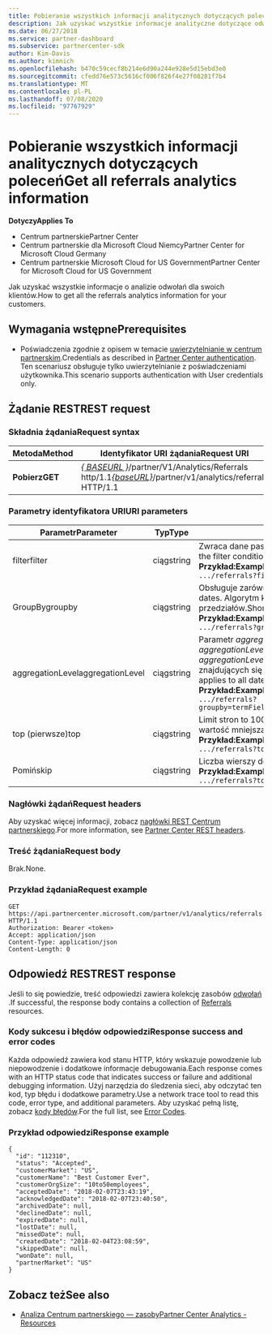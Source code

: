 ```yaml
---
title: Pobieranie wszystkich informacji analitycznych dotyczących poleceń
description: Jak uzyskać wszystkie informacje analityczne dotyczące odwołań.
ms.date: 06/27/2018
ms.service: partner-dashboard
ms.subservice: partnercenter-sdk
author: Kim-Davis
ms.author: kimnich
ms.openlocfilehash: b470c59cecf8b214e6d90a244e928e5d15ebd3e0
ms.sourcegitcommit: cfedd76e573c5616cf006f826f4e27f08281f7b4
ms.translationtype: MT
ms.contentlocale: pl-PL
ms.lasthandoff: 07/08/2020
ms.locfileid: "97767929"
---
```

# <a name="get-all-referrals-analytics-information"></a><span data-ttu-id="3d587-103">Pobieranie wszystkich informacji analitycznych dotyczących poleceń</span><span class="sxs-lookup"><span data-stu-id="3d587-103">Get all referrals analytics information</span></span>

<span data-ttu-id="3d587-104">**Dotyczy**</span><span class="sxs-lookup"><span data-stu-id="3d587-104">**Applies To**</span></span>

- <span data-ttu-id="3d587-105">Centrum partnerskie</span><span class="sxs-lookup"><span data-stu-id="3d587-105">Partner Center</span></span>
- <span data-ttu-id="3d587-106">Centrum partnerskie dla Microsoft Cloud Niemcy</span><span class="sxs-lookup"><span data-stu-id="3d587-106">Partner Center for Microsoft Cloud Germany</span></span>
- <span data-ttu-id="3d587-107">Centrum partnerskie Microsoft Cloud for US Government</span><span class="sxs-lookup"><span data-stu-id="3d587-107">Partner Center for Microsoft Cloud for US Government</span></span>

<span data-ttu-id="3d587-108">Jak uzyskać wszystkie informacje o analizie odwołań dla swoich klientów.</span><span class="sxs-lookup"><span data-stu-id="3d587-108">How to get all the referrals analytics information for your customers.</span></span>

## <a name="prerequisites"></a><span data-ttu-id="3d587-109">Wymagania wstępne</span><span class="sxs-lookup"><span data-stu-id="3d587-109">Prerequisites</span></span>

- <span data-ttu-id="3d587-110">Poświadczenia zgodnie z opisem w temacie [uwierzytelnianie w centrum partnerskim](partner-center-authentication.md).</span><span class="sxs-lookup"><span data-stu-id="3d587-110">Credentials as described in [Partner Center authentication](partner-center-authentication.md).</span></span> <span data-ttu-id="3d587-111">Ten scenariusz obsługuje tylko uwierzytelnianie z poświadczeniami użytkownika.</span><span class="sxs-lookup"><span data-stu-id="3d587-111">This scenario supports authentication with User credentials only.</span></span>

## <a name="rest-request"></a><span data-ttu-id="3d587-112">Żądanie REST</span><span class="sxs-lookup"><span data-stu-id="3d587-112">REST request</span></span>

### <a name="request-syntax"></a><span data-ttu-id="3d587-113">Składnia żądania</span><span class="sxs-lookup"><span data-stu-id="3d587-113">Request syntax</span></span>

| <span data-ttu-id="3d587-114">Metoda</span><span class="sxs-lookup"><span data-stu-id="3d587-114">Method</span></span>  | <span data-ttu-id="3d587-115">Identyfikator URI żądania</span><span class="sxs-lookup"><span data-stu-id="3d587-115">Request URI</span></span> |
|---------|-------------|
| <span data-ttu-id="3d587-116">**Pobierz**</span><span class="sxs-lookup"><span data-stu-id="3d587-116">**GET**</span></span> | <span data-ttu-id="3d587-117">[*\{ BASEURL \}*](partner-center-rest-urls.md)/partner/V1/Analytics/Referrals http/1.1</span><span class="sxs-lookup"><span data-stu-id="3d587-117">[*\{baseURL\}*](partner-center-rest-urls.md)/partner/v1/analytics/referrals HTTP/1.1</span></span> |

### <a name="uri-parameters"></a><span data-ttu-id="3d587-118">Parametry identyfikatora URI</span><span class="sxs-lookup"><span data-stu-id="3d587-118">URI parameters</span></span>

| <span data-ttu-id="3d587-119">Parametr</span><span class="sxs-lookup"><span data-stu-id="3d587-119">Parameter</span></span> | <span data-ttu-id="3d587-120">Typ</span><span class="sxs-lookup"><span data-stu-id="3d587-120">Type</span></span> | <span data-ttu-id="3d587-121">Opis</span><span class="sxs-lookup"><span data-stu-id="3d587-121">Description</span></span> |
|-----------|------|-------------|
| <span data-ttu-id="3d587-122">filter</span><span class="sxs-lookup"><span data-stu-id="3d587-122">filter</span></span> | <span data-ttu-id="3d587-123">ciąg</span><span class="sxs-lookup"><span data-stu-id="3d587-123">string</span></span> | <span data-ttu-id="3d587-124">Zwraca dane pasujące do warunku filtru.</span><span class="sxs-lookup"><span data-stu-id="3d587-124">Returns data matching the filter condition.</span></span></br> <span data-ttu-id="3d587-125">**Przykład:**</span><span class="sxs-lookup"><span data-stu-id="3d587-125">**Example:**</span></span></br>  `.../referrals?filter=field eq 'value'` |
| <span data-ttu-id="3d587-126">GroupBy</span><span class="sxs-lookup"><span data-stu-id="3d587-126">groupby</span></span> | <span data-ttu-id="3d587-127">ciąg</span><span class="sxs-lookup"><span data-stu-id="3d587-127">string</span></span> | <span data-ttu-id="3d587-128">Obsługuje zarówno warunki, jak i daty.</span><span class="sxs-lookup"><span data-stu-id="3d587-128">Supports both terms and dates.</span></span> <span data-ttu-id="3d587-129">Algorytm krótkiego obwodu ograniczający liczbę przedziałów.</span><span class="sxs-lookup"><span data-stu-id="3d587-129">Short circuit logic to limit the number of buckets.</span></span></br> <span data-ttu-id="3d587-130">**Przykład:**</span><span class="sxs-lookup"><span data-stu-id="3d587-130">**Example:**</span></span></br>  `.../referrals?groupby=termField1,dateField1,termField2` |
| <span data-ttu-id="3d587-131">aggregationLevel</span><span class="sxs-lookup"><span data-stu-id="3d587-131">aggregationLevel</span></span> | <span data-ttu-id="3d587-132">ciąg</span><span class="sxs-lookup"><span data-stu-id="3d587-132">string</span></span> | <span data-ttu-id="3d587-133">Parametr *aggregationLevel* wymaga elementu *GroupBy*.</span><span class="sxs-lookup"><span data-stu-id="3d587-133">The *aggregationLevel* parameter requires a *groupby*.</span></span> <span data-ttu-id="3d587-134">Parametr *aggregationLevel* ma zastosowanie do wszystkich pól daty znajdujących się w *GroupBy*.</span><span class="sxs-lookup"><span data-stu-id="3d587-134">The *aggregationLevel* parameter applies to all date fields present in the *groupby*.</span></span></br> <span data-ttu-id="3d587-135">**Przykład:**</span><span class="sxs-lookup"><span data-stu-id="3d587-135">**Example:**</span></span></br> `.../referrals?groupby=termField1,dateField1,termField2&aggregationLevel=day` |
| <span data-ttu-id="3d587-136">top (pierwsze)</span><span class="sxs-lookup"><span data-stu-id="3d587-136">top</span></span> | <span data-ttu-id="3d587-137">ciąg</span><span class="sxs-lookup"><span data-stu-id="3d587-137">string</span></span> | <span data-ttu-id="3d587-138">Limit stron to 10000.</span><span class="sxs-lookup"><span data-stu-id="3d587-138">The page limit is 10000.</span></span> <span data-ttu-id="3d587-139">Przyjmuje dowolną wartość mniejszą niż 10000.</span><span class="sxs-lookup"><span data-stu-id="3d587-139">Takes any value less than 10000.</span></span></br> <span data-ttu-id="3d587-140">**Przykład:**</span><span class="sxs-lookup"><span data-stu-id="3d587-140">**Example:**</span></span></br> `.../referrals?top=100`</br> |
| <span data-ttu-id="3d587-141">Pomiń</span><span class="sxs-lookup"><span data-stu-id="3d587-141">skip</span></span> | <span data-ttu-id="3d587-142">ciąg</span><span class="sxs-lookup"><span data-stu-id="3d587-142">string</span></span> | <span data-ttu-id="3d587-143">Liczba wierszy do pominięcia.</span><span class="sxs-lookup"><span data-stu-id="3d587-143">Number of rows to skip.</span></span></br> <span data-ttu-id="3d587-144">**Przykład:**</span><span class="sxs-lookup"><span data-stu-id="3d587-144">**Example:**</span></span></br>  `.../referrals?top=100&skip=100` |

### <a name="request-headers"></a><span data-ttu-id="3d587-145">Nagłówki żądań</span><span class="sxs-lookup"><span data-stu-id="3d587-145">Request headers</span></span>

<span data-ttu-id="3d587-146">Aby uzyskać więcej informacji, zobacz [nagłówki REST Centrum partnerskiego](headers.md).</span><span class="sxs-lookup"><span data-stu-id="3d587-146">For more information, see [Partner Center REST headers](headers.md).</span></span>

### <a name="request-body"></a><span data-ttu-id="3d587-147">Treść żądania</span><span class="sxs-lookup"><span data-stu-id="3d587-147">Request body</span></span>

<span data-ttu-id="3d587-148">Brak.</span><span class="sxs-lookup"><span data-stu-id="3d587-148">None.</span></span>

### <a name="request-example"></a><span data-ttu-id="3d587-149">Przykład żądania</span><span class="sxs-lookup"><span data-stu-id="3d587-149">Request example</span></span>

```http
GET https://api.partnercenter.microsoft.com/partner/v1/analytics/referrals HTTP/1.1
Authorization: Bearer <token>
Accept: application/json
Content-Type: application/json
Content-Length: 0
```

## <a name="rest-response"></a><span data-ttu-id="3d587-150">Odpowiedź REST</span><span class="sxs-lookup"><span data-stu-id="3d587-150">REST response</span></span>

<span data-ttu-id="3d587-151">Jeśli to się powiedzie, treść odpowiedzi zawiera kolekcję zasobów [odwołań](partner-center-analytics-resources.md#referrals-resource) .</span><span class="sxs-lookup"><span data-stu-id="3d587-151">If successful, the response body contains a collection of [Referrals](partner-center-analytics-resources.md#referrals-resource) resources.</span></span>

### <a name="response-success-and-error-codes"></a><span data-ttu-id="3d587-152">Kody sukcesu i błędów odpowiedzi</span><span class="sxs-lookup"><span data-stu-id="3d587-152">Response success and error codes</span></span>

<span data-ttu-id="3d587-153">Każda odpowiedź zawiera kod stanu HTTP, który wskazuje powodzenie lub niepowodzenie i dodatkowe informacje debugowania.</span><span class="sxs-lookup"><span data-stu-id="3d587-153">Each response comes with an HTTP status code that indicates success or failure and additional debugging information.</span></span> <span data-ttu-id="3d587-154">Użyj narzędzia do śledzenia sieci, aby odczytać ten kod, typ błędu i dodatkowe parametry.</span><span class="sxs-lookup"><span data-stu-id="3d587-154">Use a network trace tool to read this code, error type, and additional parameters.</span></span> <span data-ttu-id="3d587-155">Aby uzyskać pełną listę, zobacz [kody błędów](error-codes.md).</span><span class="sxs-lookup"><span data-stu-id="3d587-155">For the full list, see [Error Codes](error-codes.md).</span></span>

### <a name="response-example"></a><span data-ttu-id="3d587-156">Przykład odpowiedzi</span><span class="sxs-lookup"><span data-stu-id="3d587-156">Response example</span></span>

```http
{
  "id": "112310",
  "status": "Accepted",
  "customerMarket": "US",
  "customerName": "Best Customer Ever",
  "customerOrgSize": "10to50employees",
  "acceptedDate": "2018-02-07T23:43:19",
  "acknowledgedDate": "2018-02-07T23:40:50",
  "archivedDate": null,
  "declinedDate": null,
  "expiredDate": null,
  "lostDate": null,
  "missedDate": null,
  "createdDate": "2018-02-04T23:08:59",
  "skippedDate": null,
  "wonDate": null,
  "partnerMarket": "US"
}
```

## <a name="see-also"></a><span data-ttu-id="3d587-157">Zobacz też</span><span class="sxs-lookup"><span data-stu-id="3d587-157">See also</span></span>

- [<span data-ttu-id="3d587-158">Analiza Centrum partnerskiego — zasoby</span><span class="sxs-lookup"><span data-stu-id="3d587-158">Partner Center Analytics - Resources</span></span>](partner-center-analytics-resources.md)
